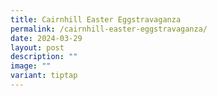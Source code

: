 ```yaml
---
title: Cairnhill Easter Eggstravaganza
permalink: /cairnhill-easter-eggstravaganza/
date: 2024-03-29
layout: post
description: ""
image: ""
variant: tiptap
---
```

